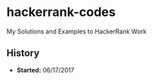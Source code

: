 # hackerrank-codes

My Solutions and Examples to HackerRank Work

## History

- **Started:** 06/17/2017
